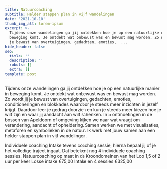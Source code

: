 ```yaml
---
title: Natuurcoaching
subtitle: Helder stappen plan in vijf wandelingen
date: '2021-10-10'
thumb_img_alt: lorem-ipsum
excerpt: >-
  Tijdens onze wandelingen ga jij ontdekken hoe je op een natuurlijke manier in
  beweging komt. Je ontdekt wat onbewust was en bewust mag worden. Zo wordt jij
  je bewust van overtuigingen, gedachten, emoties,  ...
hide_header: false
seo:
  title: ''
  description: ''
  robots: []
  extra: []
template: post
---
```

Tijdens onze wandelingen ga jij ontdekken hoe je op een natuurlijke manier in beweging komt.
Je ontdekt wat onbewust was en bewust mag worden. Zo wordt jij je bewust van overtuigingen, gedachten, emoties, conditioneringen en blokkades waardoor je steeds meer inzichten in jezelf krijgt. Daardoor leer je gedrag doorzien en kun je steeds meer kiezen hoe je wilt zijn en waar jij aandacht aan wilt schenken.
In 5 ontmoetingen in de bossen van Apeldoorn of omgeving kijken we naar wat vraagt om verandering, aandacht of opheldering. Samen werken we met visualisaties, metaforen en symbolieken in de natuur. Ik werk met jouw samen aan een helder stappen plan in vijf wandelingen.

Individuele coaching
Intake tevens coaching sessie, hierna bepaal jij of je het volledige traject ingaat. 
Dat betekent nog 4 individuele coaching sessies.
Natuurcoaching op maat in de Kroondomeinen van het Loo
1,5 of 2 uur per keer
Losse intake €75,00
Intake en 4 sessies €325,00 